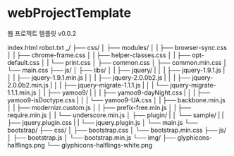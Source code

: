 webProjectTemplate
==================

웹 프로젝트 템플릿 v0.0.2 

  index.html
  robot.txt
  _/
  ├── css/
  │   ├── modules/
  │   |   ├── browser-sync.css
  │   |   ├── chrome-frame.css
  │   |   ├── helper-classes.css
  │   |   ├── opt-default.css
  │   |   └── print.css
  │   ├── common.css
  │   ├── common.min.css
  │   └── main.css
  ├── js/
  │   ├── libs/
  │   |   ├── jquery/
  |   │   |   ├── jquery-1.9.1.js
  |   │   |   ├── jquery-1.9.1.min.js
  |   │   |   ├── jquery-2.0.0b2.js
  |   │   |   ├── jquery-2.0.0b2.min.js
  |   │   |   ├── jquery-migrate-1.1.1.js
  |   │   |   └── jquery-migrate-1.1.1.min.js
  │   |   ├── yamoo9/
  |   │   |   ├── yamoo9-dayNight.css
  |   │   |   ├── yamoo9-isDoctype.css
  |   │   |   └── yamoo9-UA.css
  │   |   ├── backbone.min.js
  │   |   ├── modernizr.custom.js
  │   |   ├── prefix-free.min.js
  │   |   ├── require.min.js
  │   |   └── underscore.min.js
  │   ├── plugin/
  |   │   └── sample/
  |   |       ├── jquery.plugin.css
  |   |       └── jquery.plugin.js
  │   └── main.js
  └── bootstrap/
      ├── css/
      │   ├── bootstrap.css
      │   └── bootstrap.min.css
      ├── js/
      │   ├── bootstrap.js
      │   └── bootstrap.min.js
      └── img/
          ├── glyphicons-halflings.png
          └── glyphicons-halflings-white.png

